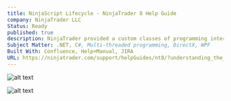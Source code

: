 ```yaml
---
title: NinjaScript Lifecycle - NinjaTrader 8 Help Guide
company: NinjaTrader LLC
Status: Ready
published: true
description: NinjaTrader provided a custom classes of programming interfaces that were given low-level access to core software objects to make it easy to develop custom add-ons, yet were wrapped in abstract layers that were sometimes not so easy to understand in common debug scenarios. To help with the learning curve, I worked with the team of product managers and engineers to help ensure that 3rd party developers understood how each instance of their custom NinjaScript types would be expected to be handled by core NinjaTrader platform.
Subject Matter: .NET, C#, Multi-threaded programming, DirectX, WPF
Built With: Confluence, Help+Manual, JIRA
URL: https://ninjatrader.com/support/helpGuides/nt8/?understanding_the_lifecycle_of.htm
---
```


![alt text](../../static/work/images/lifecycle.png)

![alt text](../../static/work/images/lifecycle1.png)

